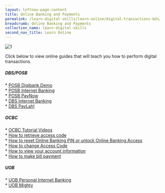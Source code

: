 ```yaml
---
layout: leftnav-page-content
title: Online Banking and Payments
permalink: /learn-digital-skills/learn-online/digital-transactions-bds/
breadcrumb: Online Banking and Payments
collection_name: learn-digital-skills
second_nav_title: Learn Online
---
```

![1](/images/learn-online/e-payment.jpg)

Click below to view online guides that will teach you how to perform digital transactions.<br>

<h5>DBS/POSB</h5>
* <a href="https://www.posb.com.sg/personal/deposits/bank-with-ease/posb-mbanking" target="_blank">POSB Digibank Demo</a><br>
* <a href="https://www.posb.com.sg/personal/support/guide-ibanking.html" target="_blank">POSB Internet Banking</a><br>
* <a href="https://www.posb.com.sg/personal/deposits/pay-with-ease/paynow" target="_blank">POSB PayNow</a><br>
* <a href="https://www.dbs.com.sg/personal/support/guide-ibanking.html" target="_blank">DBS Internet Banking</a><br>
* <a href="https://www.dbs.com.sg/personal/support/guide-paylah.html" target="_blank">DBS PayLah!</a><br>

 <h5>OCBC</h5>
* <a href="https://www.ocbc.com/personal-banking/lifegoals/silveryears/lifestyle.html" target="_blank">OCBC Tutorial Videos</a><br>
* <a href="https://www.youtube.com/watch?v=eeyWcfZ2QqQ" target="_blank">How to retrieve access code</a><br>
* <a href="https://www.youtube.com/watch?v=iG8r6lARhEE" target="_blank">How to reset Online Banking PIN or unlock Online Banking Access</a><br>
* <a href="https://www.youtube.com/watch?v=yzOsMRqc6qc" target="_blank">How to change Access Code</a><br>
* <a href="https://www.youtube.com/watch?v=1eg61QugLsg" target="_blank">How to view your account information</a><br>
* <a href="https://www.youtube.com/watch?v=jw9t8hNW1co" target="_blank">How to make bill payment</a><br>

<h5>UOB</h5>
* <a href="https://www.uob.com.sg/pib" target="_blank">UOB Personal Internet Banking</a><br>
* <a href="https://www.uob.com.sg/mighty" target="_blank">UOB Mighty</a><br>

